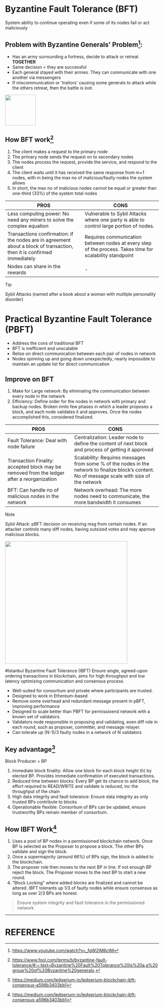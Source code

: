 # Byzantine Fault Tolerance (BFT)
System ability to continue operating even if some of its nodes fail or act maliciously

## Problem with Byzantine Generals' Problem[^1]:
- Has an army surrounding a fortress, decide to attack or retreat **TOGETHER**
- Same decision = they are successful
- Each general stayed with their armies. They can communicate with one another via messengers
- If miscommunication or 'traitors' causing some generals to attack while the others retreat, then the battle is lost.

<img src="https://github.com/zhenHai1021/Tijarah-Blockchain-Notes/assets/113818064/aef22bf9-425a-41d1-b239-d6594e245786" width="100px" height="100px"> 

 ## How BFT work[^2]
1. The client makes a request to the primary node
2. The primary node sends the request on to secondary nodes
3. The nodes process the request, provide the service, and respond to the client
4. The client waits until it has received the same response from m+1 nodes, with m being the max no of malicious/faulty nodes the system allows
5. In short, the max no of malicious nodes cannot be equal or greater than one-third (33%) of the system total nodes

| PROS | CONS |
|--- | --- |
|Less computing power: No need any miners to solve the complex equation|Vulnerable to Sybil Attacks where one party is able to control large portion of nodes. |
|Transactions confirmation: if the nodes are in agreement about a block of transaction, then it is confirmed immediately|Requires communication between nodes at every step of the process. Takes time for scalability standpoint|
|Nodes can share in the rewards|-|
> [!Tip]
> Sybil Attacks (named after a book about a woman with multiple personality disorder)

# Practical Byzantine Fault Tolerance (PBFT)
- Address the cons of traditional BFT
- BFT is inefficient and unscalable
- Relise on direct communication between each pair of nodes in network
- Nodes spinning up and going down unexpectedly, nearly impossible to maintain an update list for direct communication

## Improve on BFT
1. Make for Large network: By eliminating the communication between every node in the network
2. Efficiency: Define order for the nodes in network with primary and backup nodes. Broken innto few phases in which a leader proposes a block, and each node validates it and approves. Once the nodes accomplished this, considered finalized.

| PROS | CONS |
|--- | --- |
|Fault Tolerance: Deal with node failure|Centralization: Leader node to define the content of next block and process of getting it approved|
|Transaction Finality: accepted block may be removed from the ledger after a reorganization|Scalability: Requires messages from some % of the nodes in the network to finalize block’s content. No of message scale with size of the network|
|BFT: Can handle no of malicious nodes in the network|Network overhead: The more nodes need to communicate, the more bandwidth it consumes|
> [!NOTE]
> Sybil Attack: pBFT decision on receiving msg from certain nodes. If an attacker controls many diff nodes, having outsized votes and may approve malicious blocks.

<img src="https://assets-global.website-files.com/6433e6f821ae13dd37394322/6439167c0f24b24248245731_syb1a.png" width=400px height=400px>

#Istanbul Byzantine Fault Tolerance (IBFT)
Ensure single, agreed-upon ordering transactions in blockchain, aims for high throughput and low latency optimizing communication and consensus process. 
- Well-suited for consortium and private where participants are trusted.
- Designed to work in Ethereum-based
- Remove some overhead and redundant message present in pBFT, improving performance
- Designed to scale better than PBFT for permissioend network with a known set of validators.
- Validators node responsible in proposing and validating, even diff role in each round, such as proposer, committer, and message relayer.
- Can tolerate up (N-1)/3 faulty nodes in a network of N validators

## Key advantage[^3]
Block Producer = BP
1. Immediate block finality: Allow one block for each block height (h) by elected BP. Provides immediate confirmation of executed transactions.
2. Reduced time between blocks: Every BP get its chance to add block, the effort required to READ/WRITE and validate is reduced, inc the throughput of the chain
3. High data integrity and fault tolerance: Ensure data integrity as only trusted BPs contribute to blocks
4. Operationable flexible: Consortium of BPs can be updated, ensure trustworthy BPs remain member of consortium.

## How IBFT Work[^3]
1. Uses a pool of BP nodes in a permissioned blockchain network. Once BP is selected as the Proposer to propose a block. The other BPs validate and sign the block.
2. Once a supermajority (around 66%) of BPs sign, the block is added to the blockchain.
3. The proposer role then moves to the next BP in line. If not enough BP reject the block. The Proposer moves to the next BP to start a new round.
4. "Block Locking" where added blocks are finalized and cannot be altered. IBFT tolerants up 1/3 of faulty nodes while ensure consensus as long as over 2/3 BPs are honest.
> Ensure system integrity and fault tolerance in the permissioned network.


---
# REFERENCE
[^1]: https://www.youtube.com/watch?v=_fgW2IM6ctM 
[^2]: https://www.fool.com/terms/b/byzantine-fault-tolerance/#:~:text=Byzantine%20Fault%20Tolerance%20is%20a,a%20group%20of%20Byzantine%20generals. 
[^3]: https://medium.com/ledgerium-io/ledgerium-blockchain-ibft-consensus-a596b3403bb1 
